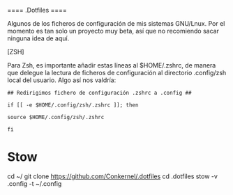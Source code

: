 ==== .Dotfiles ====

Algunos de los ficheros de configuración de mis sistemas GNU/Lnux.
Por el momento es tan solo un proyecto muy beta, así que no recomiendo sacar ninguna idea de aquí.



[ZSH]

Para Zsh, es importante añadir estas líneas al $HOME/.zshrc, de manera que delegue la lectura de ficheros de configuración al directorio .config/zsh local del usuario. Algo así nos valdría:


`## Redirigimos fichero de configuración .zshrc a .config ##`

`if [[ -e $HOME/.config/zsh/.zshrc ]]; then`

  `source $HOME/.config/zsh/.zshrc`
  
`fi`


# Stow #
cd ~/
git clone https://github.com/Conkernel/.dotfiles
cd .dotfiles
stow -v .config -t ~/.config

